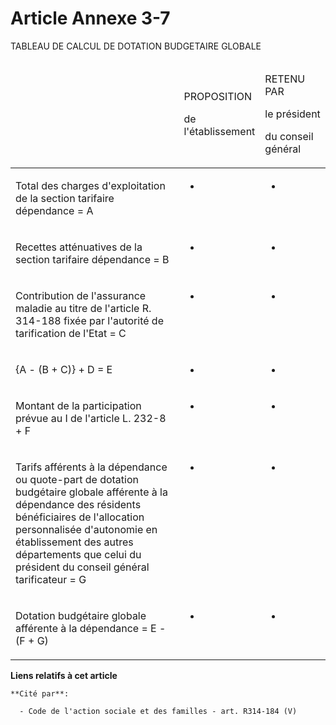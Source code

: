 # Article Annexe 3-7

TABLEAU DE CALCUL DE DOTATION BUDGETAIRE GLOBALE

<table>
  <thead>
    <tr>
      <td width="273">

</td>
      <td width="91">

PROPOSITION

de l'établissement

</td>
      <td width="91">

RETENU PAR

le président

du conseil général

</td>
    </tr>
  </thead>
  <tbody>
    <tr>
      <td valign="top">

Total des charges d'exploitation de la section tarifaire dépendance = A

</td>
      <td valign="top">

-

</td>
      <td valign="top">

-

</td>
    </tr>
    <tr>
      <td valign="top">

Recettes atténuatives de la section tarifaire dépendance = B

</td>
      <td valign="top">

-

</td>
      <td valign="top">

-

</td>
    </tr>
    <tr>
      <td valign="top">

Contribution de l'assurance maladie au titre de l'article R. 314-188 fixée par l'autorité de tarification de l'Etat = C

</td>
      <td valign="top">

-

</td>
      <td valign="top">

-

</td>
    </tr>
    <tr>
      <td valign="top">

{A - (B + C)} + D = E

</td>
      <td valign="top">

-

</td>
      <td valign="top">

-

</td>
    </tr>
    <tr>
      <td valign="top">

Montant de la participation prévue au I de l'article L. 232-8 + F

</td>
      <td valign="top">

-

</td>
      <td valign="top">

-

</td>
    </tr>
    <tr>
      <td valign="top">

Tarifs afférents à la dépendance ou quote-part de dotation budgétaire globale afférente à la dépendance des résidents
bénéficiaires de l'allocation personnalisée d'autonomie en établissement des autres départements que celui du président du
conseil général tarificateur = G

</td>
      <td valign="top">

-

</td>
      <td valign="top">

-

</td>
    </tr>
    <tr>
      <td valign="top">

Dotation budgétaire globale afférente à la dépendance = E - (F + G)

</td>
      <td valign="top">

-

</td>
      <td valign="top">

-

</td>
    </tr>
  </tbody>
</table>

**Liens relatifs à cet article**

	**Cité par**:

	  - Code de l'action sociale et des familles - art. R314-184 (V)
